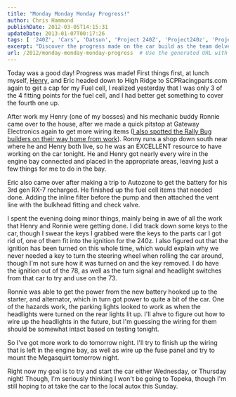 ```yaml
---
title: "Monday Monday Monday Progress!"
author: Chris Hammond
publishDate: 2012-03-05T14:15:31
updateDate: 2013-01-07T00:17:26
tags: [ '240Z', 'Cars', 'Datsun', 'Project 240Z', 'Project240z', 'Project240Zcom' ]
excerpt: "Discover the progress made on the car build as the team delves into wiring and fuel cell adjustments. Excitement builds as the project nears completion!"
url: /2012/monday-monday-monday-progress  # Use the generated URL with year
---
```

<p>Today was a good day! Progress was made! First things first, at lunch myself, <a href="https://www.kenuam.com">Henry,</a> and Eric headed down to High Ridge to SCPRacingparts.com again to get a cap for my Fuel cell, I realized yesterday that I was only 3 of the 4 fitting points for the fuel cell, and I had better get something to cover the fourth one up.</p> <p>After work my Henry (one of my bosses) and his mechanic buddy Ronnie came over to the house, after we made a quick pitstop at Gateway Electronics again to get more wiring items (<a href="https://www.321govideo.com/rallybug/">I also spotted the Rally Bug builders on their way home from work</a>). Ronny runs a shop down south near where he and Henry both live, so he was an EXCELLENT resource to have working on the car tonight. He and Henry got nearly every wire in the engine bay connected and placed in the appropriate areas, leaving just a few things for me to do in the bay.</p> <p>Eric also came over after making a trip to Autozone to get the battery for his 3rd gen RX-7 recharged. He finished up the fuel cell items that needed done. Adding the inline filter before the pump and then attached the vent line with the bulkhead fitting and check valve.</p> <p>I spent the evening doing minor things, mainly being in awe of all the work that Henry and Ronnie were getting done. I did track down some keys to the car, though I swear the keys I grabbed were the keys to the parts car I got rid of, one of them fit into the ignition for the 240z. I also figured out that the ignition has been turned on this whole time, which would explain why we never needed a key to turn the steering wheel when rolling the car around, though I'm not sure how it was turned on and the key removed. I do have the ignition out of the 78, as well as the turn signal and headlight switches from that car to try and use on the 73.</p> <p>Ronnie was able to get the power from the new battery hooked up to the starter, and alternator, which in turn got power to quite a bit of the car. One of the hazards work, the parking lights looked to work as when the headlights were turned on the rear lights lit up. I'll ahve to figure out how to wire up the headlights in the future, but I'm guessing the wiring for them should be somewhat intact based on testing tonight.</p> <p>So I've got more work to do tomorrow night. I'll try to finish up the wiring that is left in the engine bay, as well as wire up the fuse panel and try to mount the Megasquirt tomorrow night.</p> <p>Right now my goal is to try and start the car either Wednesday, or Thursday night! Though, I'm seriously thinking I won't be going to Topeka, though I'm still hoping to at take the car to the local autox this Sunday.</p>

